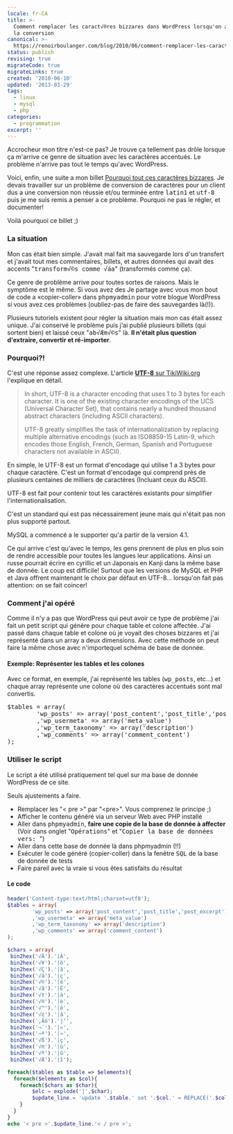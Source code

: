 ```yaml
---
locale: fr-CA
title: >-
  Comment remplacer les caract√®res bizzares dans WordPress lorsqu'on a mal fait
  la conversion
canonical: >-
  https://renoirboulanger.com/blog/2010/06/comment-remplacer-les-caracteres-bizzares-dans-wordpress-lorsqu-on-a-mal-fait-la-conversion/
status: publish
revising: true
migrateCode: true
migrateLinks: true
created: '2010-06-10'
updated: '2013-03-29'
tags:
  - linux
  - mysql
  - php
categories:
  - programmation
excerpt: ''
---
```


Accrocheur mon titre n'est-ce pas? Je trouve ça tellement pas drôle lorsque ça m'arrive ce genre de situation avec les caractères accentués. Le problème n'arrive pas tout le temps qu'avec WordPress.

Voici, enfin, une suite a mon billet <a href="/blog/2009/09/pourquoi-tout-ces-caracteres-bizzares/">Pourquoi tout ces caractères bizzares</a>.  Je devais travailler sur un problème de conversion de caractères pour un client dus a une conversion non réussie et/ou terminée entre <tt>latin1</tt> et <tt>utf-8</tt> puis je me suis remis a penser a ce problème. Pourquoi ne pas le régler, et documenter!

Voilà pourquoi ce billet ;)

<h3>La situation</h3>
Mon cas était bien simple. J'avait mal fait ma sauvegarde lors d'un transfert et j'avait tout mes commentaires, billets, et autres données qui avait des accents "<tt>transform√©s comme √áa</tt>" (transformés comme ça).

Ce genre de problème arrive pour toutes sortes de raisons. Mais le symptôme est le même. Si vous avez des
Je partage avec vous mon bout de code a «copier-coller» dans <tt>phpmyadmin</tt> pour votre blogue WordPress si vous avez ces problèmes (oubliez-pas de faire des sauvegardes là(!)).

Plusieurs tutoriels existent pour régler la situation mais mon cas était assez unique. J'ai conservé le problème puis j'ai publié plusieurs billets (qui sortent bien) et laissé ceux "<tt>ab√Æm√©s</tt>" là. <strong>Il n'était plus question d'extraire, convertir et ré-importer</strong>.

<h3>Pourquoi?!</h3>
C'est une réponse assez complexe. L'article <a href="http://tikiwiki.org/UTF-8"><strong>UTF-8</strong> sur TikiWiki.org</a> l'explique en détail.

<blockquote>In short, UTF-8 is a character encoding that uses 1 to 3 bytes for each character.
It is one of the existing character encodings of the UCS (Universal Character Set), that contains nearly a hundred thousand abstract characters (including ASCII characters).

UTF-8 greatly simplifies the task of internationalization by replacing multiple alternative encodings (such as ISO8859-15 Latin-9, which encodes those English, French, German, Spanish and Portuguese characters not available in ASCII).</blockquote>

En simple, le UTF-8 est un format d'encodage qui utilise 1 a 3 bytes pour chaque caractère. C'est un format d'encodage qui comprend près de plusieurs centaines de milliers de caractères (Incluant ceux du ASCII).

UTF-8 est fait pour contenir tout les caractères existants pour simplifier l'internationalisation.

C'est un standard qui est pas nécessairement jeune mais qui n'était pas non plus supporté partout.

MySQL a commencé a le supporter qu'a partir de la version 4.1.

Ce qui arrive c'est qu'avec le temps, les gens prennent de plus en plus soin de rendre accessible pour toutes les langues leur applications. Ainsi un russe pourrait écrire en cyrillic et un Japonais en Kanji dans la même base de donnée. Le coup est difficile! Surtout que les versions de MySQL et PHP et Java offrent maintenant le choix par défaut en UTF-8... lorsqu'on fait pas attention: on se fait coincer!

<!--more-->
<h3>Comment j'ai opéré</h3>
Comme il n'y a pas que WordPress qui peut avoir ce type de problème j'ai fait un petit script qui génère pour chaque table et colone affectée. J'ai passé dans chaque table et colone où je voyait des choses bizzares et j'ai représenté dans un array a deux dimensions. Avec cette méthode on peut faire la même chose avec n'importequel schéma de base de donnée.

<h4>Exemple: Représenter les tables et les colones</h4>
Avec ce format, en exemple, j'ai représenté les tables (<tt>wp_posts</tt>, etc...) et chaque array représente une colone où des caractères accentués sont mal convertis.
<pre lang="php">
$tables = array(
        'wp_posts' => array('post_content','post_title','post_excerpt')
        ,'wp_usermeta' => array('meta_value')
        ,'wp_term_taxonomy' => array('description')
        ,'wp_comments' => array('comment_content')
);
</pre>



<h3>Utiliser le script</h3>
Le script a été utilisé pratiquement tel quel sur ma base de donnée WordPress de ce site.

Seuls ajustements a faire.
<ul>
  <li>Remplacer les "&lt;&nbsp;pre&nbsp;&gt;" par "&lt;pre&gt;". Vous comprenez le principe ;)</li>
  <li>Afficher le contenu généré via un serveur Web avec PHP installé</li>
  <li>Aller dans <tt>phpmyadmin</tt>, <strong>faire une copie de la base de donnée à affecter</strong> (Voir dans onglet "<tt>Opérations</tt>" et "<tt>Copier la base de données vers:  </tt>")</li>
  <li>Aller dans cette base de donnée là dans phpmyadmin (!!)</li>
  <li>Exécuter le code généré (copier-coller) dans la fenêtre <tt>SQL</tt> de la base de donnée de tests</li>
  <li>Faire pareil avec la vraie si vous êtes satisfaits du résultat</li>
</ul>

<h4>Le code</h4>

```php
header('Content-type:text/html;charset=utf8');
$tables = array(
        'wp_posts' => array('post_content','post_title','post_excerpt')
        ,'wp_usermeta' => array('meta_value')
        ,'wp_term_taxonomy' => array('description')
        ,'wp_comments' => array('comment_content')
);

$chars = array(
 bin2hex('√Ä').'|À',
 bin2hex('√¥').'|ô',
 bin2hex('√Ç').'|â',
 bin2hex('√á').'|ç',
 bin2hex('√©').'|é',
 bin2hex('√â').'|É',
 bin2hex('√†').'|à',
 bin2hex('√®').'|è',
 bin2hex('√™').'|ê',
 bin2hex('√¢').'|â',
 bin2hex('‚Äô').'|‘',
 bin2hex('¬´').'|«',
 bin2hex('¬ª').'|»',
 bin2hex('√ß').'|ç',
 bin2hex('√π').'|ù',
 bin2hex('√ª').'|û',
 bin2hex('√Æ').'|î');

foreach($tables as $table => $elements){
  foreach($elements as $col){
    foreach($chars as $char){
        $elc = explode('|',$char);
        $update_line.= 'update '.$table.' set '.$col.' = REPLACE('.$col.', UNHEX(\''.$elc[0].'\'), \''.$elc[1].'\') ;'.PHP_EOL;
    }
  }
}
echo '< pre >'.$update_line.'< / pre >';
```
